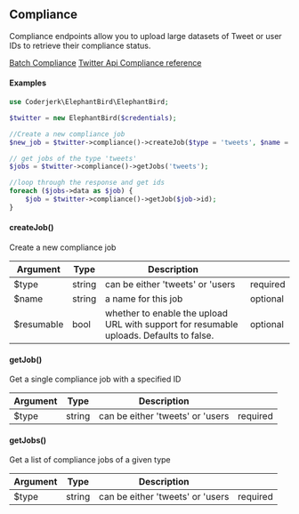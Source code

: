 ## Compliance

Compliance endpoints allow you to upload large datasets of Tweet or user IDs to retrieve their compliance status.

[Batch Compliance](https://developer.twitter.com/en/docs/twitter-api/compliance/batch-compliance/introduction)
[Twitter Api Compliance reference](https://developer.twitter.com/en/docs/twitter-api/compliance/batch-compliance/api-reference)

#### Examples

```php
use Coderjerk\ElephantBird\ElephantBird;

$twitter = new ElephantBird($credentials);

//Create a new compliance job
$new_job = $twitter->compliance()->createJob($type = 'tweets', $name = 'test', $resumable = false);

// get jobs of the type 'tweets'
$jobs = $twitter->compliance()->getJobs('tweets');

//loop through the response and get ids
foreach ($jobs->data as $job) {
    $job = $twitter->compliance()->getJob($job->id);
}
```
#### createJob()
Create a new compliance job

 | Argument | Type   | Description                      |          |
 |----------|--------|----------------------------------|----------|
 | $type     | string | can be either 'tweets' or 'users | required |
 | $name     | string | a name for this job              | optional |
 | $resumable| bool   | whether to enable the upload URL with support for resumable uploads. Defaults to false.| optional


#### getJob()
Get a single compliance job with a specified ID

 | Argument  | Type   | Description                         |          |
 |-----------|--------|-------------------------------------|----------|
 | $type      | string | can be either 'tweets' or 'users    | required |


#### getJobs()
Get a list of compliance jobs of a given type

 | Argument  | Type   | Description                        |          |
 |-----------|--------|------------------------------------|----------|
 | $type      | string | can be either 'tweets' or 'users   | required |
